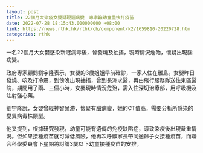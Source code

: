 ```yaml
---
layout: post
title: 22個月大染疫女嬰疑現腦病變　專家籲幼童盡快打疫苗
date: 2022-07-28 18:15:43.000000000 +08:00
link: https://news.rthk.hk/rthk/ch/component/k2/1659810-20220728.htm
categories: rthk
---
```


一名22個月大女嬰感染新冠病毒後，曾發燒及抽搐，現時情況危殆，懷疑出現腦病變。

政府專家顧問劉宇隆表示，女嬰的3歲姐姐早前確診，一家人住在離島。女嬰昨日發燒、咳及打冷震，到傍晚出現抽搐，曾到長洲求醫，再由飛行服務隊送往東區醫院，期間用了兩、三個小時，女嬰現時情況危殆，需入住深切治療部，用呼吸機及注射強心藥。

劉宇隆說，女嬰曾經神智呆滯，懷疑有腦病變，她的CT值高，需要分析所感染的變異病毒株類型。

他又提到，根據研究發現，幼童可能有遺傳的免疫缺陷症，導致染疫後出現嚴重情況。但如果接種疫苗就可減低風險，他再次呼籲家長帶同適齡子女接種疫苗，而聯合科學委員會下星期將討論3歲以下幼童接種疫苗的安排。
